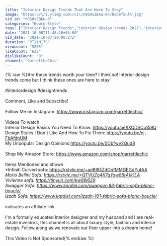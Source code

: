 ```yaml
---
title: "Interior Design Trends That Are Here To Stay"
image: "https:\/\/i.ytimg.com\/vi\/n9SOsZBku-8\/hqdefault.jpg"
vid_id: "n9SOsZBku-8"
categories: "Howto-Style"
tags: ["Interior Design Trends","interior design trends 2021","interior design trends 2022"]
date: "2021-10-08T11:48:10+03:00"
vid_date: "2021-10-07T20:00:27Z"
duration: "PT11M17S"
viewcount: "5205"
likeCount: "632"
dislikeCount: "8"
channel: "GarrettLeChic"
---
```

{% raw %}Are these trends worth your time? I think so! Interior design trends come but I think these ones are here to stay!<br /><br />#interiordesign #designtrends<br /><br />Comment, Like and Subscribe!<br /> <br />Follow Me on Instagram: <a rel="nofollow" target="blank" href="https://www.instagram.com/garrettlechic/">https://www.instagram.com/garrettlechic/</a><br /><br />Videos To watch<br />Interior Design Basics You Need To Know: <a rel="nofollow" target="blank" href="https://youtu.be/lXQDSCu159Q">https://youtu.be/lXQDSCu159Q</a><br />Design Styles I Don't Like And How To Fix Them: <a rel="nofollow" target="blank" href="https://youtu.be/nj-FbAfdnUM">https://youtu.be/nj-FbAfdnUM</a><br />My Unpopular Design Opinions:<a rel="nofollow" target="blank" href="https://youtu.be/0Obfwv2Qud8">https://youtu.be/0Obfwv2Qud8</a><br /><br />Shop My Amazon Store: <a rel="nofollow" target="blank" href="https://www.amazon.com/shop/garrettlechic">https://www.amazon.com/shop/garrettlechic</a><br /><br />Items Mentioned and shown:<br />*Infiniti Curved sofa: <a rel="nofollow" target="blank" href="https://rstyle.me/+adB6l5ZdOnfMMGEGdYufAA">https://rstyle.me/+adB6l5ZdOnfMMGEGdYufAA</a><br />*Mario Bellini Sofa: <a rel="nofollow" target="blank" href="https://rstyle.me/+QTVUZg4K7qYsw86rAfk1LA">https://rstyle.me/+QTVUZg4K7qYsw86rAfk1LA</a><br />Vivienne sofa: <a rel="nofollow" target="blank" href="https://tinyurl.com/kw89j629">https://tinyurl.com/kw89j629</a><br />Swagger Sofa: <a rel="nofollow" target="blank" href="https://www.kardiel.com/swagger-83-fabric-sofa-blanc-boucle/">https://www.kardiel.com/swagger-83-fabric-sofa-blanc-boucle/</a><br />Izzah Sofa: <a rel="nofollow" target="blank" href="https://www.kardiel.com/izzah-101-fabric-sofa-blanc-boucle/">https://www.kardiel.com/izzah-101-fabric-sofa-blanc-boucle/</a><br /><br />* indicates an affiliate link<br /><br />I'm a formally educated Interior designer and my husband and I are real-estate investors, this channel is all about luxury style, fashion and interior design. Follow along as we renovate our fixer upper into a dream home!<br /><br />This Video Is Not Sponsored{% endraw %}
